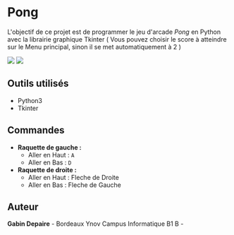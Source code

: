 # Pong
L'objectif de ce projet est de programmer le jeu d'arcade *Pong* en Python avec la librairie graphique Tkinter
( Vous pouvez choisir le score à atteindre sur le Menu principal, sinon il se met automatiquement à 2 )

![](https://github.com/wewlr17/pong-tkinter/blob/master/menuprincipalponng.PNG)
![](https://github.com/wewlr17/pong-tkinter/blob/master/Capture%20d%E2%80%99e%CC%81cran%202019-01-04%20a%CC%80%2018.05.39.png)

## Outils utilisés
* Python3
* Tkinter

## Commandes
- **Raquette de gauche :**
    * Aller en Haut : `A`
    * Aller en Bas : `D`
- **Raquette de droite :**
    * Aller en Haut : Fleche de Droite
    * Aller en Bas : Fleche de Gauche

## Auteur
**Gabin Depaire** - Bordeaux Ynov Campus Informatique B1 B - [](https://github.com/)
